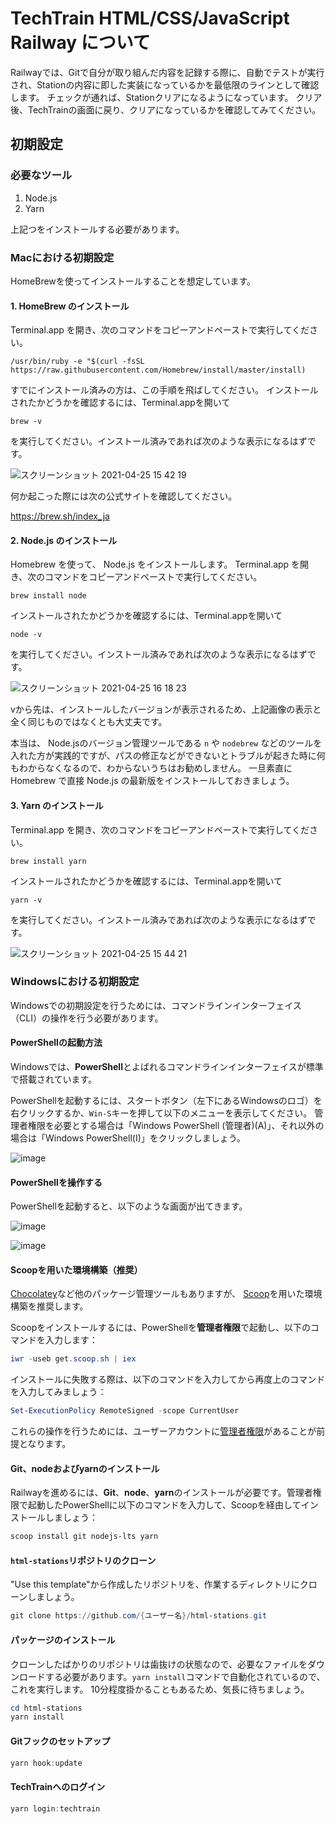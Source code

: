 # TechTrain HTML/CSS/JavaScript Railway について

Railwayでは、Gitで自分が取り組んだ内容を記録する際に、自動でテストが実行され、Stationの内容に即した実装になっているかを最低限のラインとして確認します。
チェックが通れば、Stationクリアになるようになっています。
クリア後、TechTrainの画面に戻り、クリアになっているかを確認してみてください。

## 初期設定

### 必要なツール

1. Node.js
2. Yarn

上記つをインストールする必要があります。

### Macにおける初期設定

HomeBrewを使ってインストールすることを想定しています。

#### 1. HomeBrew のインストール

Terminal.app を開き、次のコマンドをコピーアンドペーストで実行してください。

`/usr/bin/ruby -e "$(curl -fsSL https://raw.githubusercontent.com/Homebrew/install/master/install)`

すでにインストール済みの方は、この手順を飛ばしてください。
インストールされたかどうかを確認するには、Terminal.appを開いて

`brew -v`

を実行してください。インストール済みであれば次のような表示になるはずです。

![スクリーンショット 2021-04-25 15 42 19](https://user-images.githubusercontent.com/16362021/115983568-eba85d80-a5dc-11eb-9e1a-49462edc2d46.png)


何か起こった際には次の公式サイトを確認してください。

https://brew.sh/index_ja

#### 2. Node.js のインストール

Homebrew を使って、 Node.js をインストールします。
Terminal.app を開き、次のコマンドをコピーアンドペーストで実行してください。

`brew install node`

インストールされたかどうかを確認するには、Terminal.appを開いて

`node -v`

を実行してください。インストール済みであれば次のような表示になるはずです。

![スクリーンショット 2021-04-25 16 18 23](https://user-images.githubusercontent.com/16362021/115984382-deda3880-a5e1-11eb-9da3-97c71ad5863b.png)

vから先は、インストールしたバージョンが表示されるため、上記画像の表示と全く同じものではなくとも大丈夫です。

本当は、 Node.jsのバージョン管理ツールである `n` や `nodebrew` などのツールを入れた方が実践的ですが、パスの修正などができないとトラブルが起きた時に何もわからなくなるので、わからないうちはお勧めしません。
一旦素直に Homebrew で直接 Node.js の最新版をインストールしておきましょう。


#### 3. Yarn のインストール

Terminal.app を開き、次のコマンドをコピーアンドペーストで実行してください。

`brew install yarn`

インストールされたかどうかを確認するには、Terminal.appを開いて

`yarn -v`

を実行してください。インストール済みであれば次のような表示になるはずです。

![スクリーンショット 2021-04-25 15 44 21](https://user-images.githubusercontent.com/16362021/115983603-28745480-a5dd-11eb-9636-bdf4d77ab796.png)

### Windowsにおける初期設定

Windowsでの初期設定を行うためには、コマンドラインインターフェイス（CLI）の操作を行う必要があります。

#### PowerShellの起動方法

Windowsでは、**PowerShell**とよばれるコマンドラインインターフェイスが標準で搭載されています。

PowerShellを起動するには、スタートボタン（左下にあるWindowsのロゴ）を右クリックするか、`Win-S`キーを押して以下のメニューを表示してください。
管理者権限を必要とする場合は「Windows PowerShell (管理者)(A)」、それ以外の場合は「Windows PowerShell(I)」をクリックしましょう。

![image](https://user-images.githubusercontent.com/298748/115985113-42199a00-a5e5-11eb-9f7c-85c19f73666b.png)

#### PowerShellを操作する

PowerShellを起動すると、以下のような画面が出てきます。

![image](https://user-images.githubusercontent.com/298748/115985231-d2f07580-a5e5-11eb-9dd8-5e9751df590b.png)

![image](https://user-images.githubusercontent.com/298748/115985269-0206e700-a5e6-11eb-9394-9a50ed6e9d49.png)

#### Scoopを用いた環境構築（推奨）

[Chocolatey](https://chocolatey.org/)など他のパッケージ管理ツールもありますが、
[Scoop](https://scoop.sh/)を用いた環境構築を推奨します。

Scoopをインストールするには、PowerShellを**管理者権限**で起動し、以下のコマンドを入力します：

```powershell
iwr -useb get.scoop.sh | iex
```

インストールに失敗する際は、以下のコマンドを入力してから再度上のコマンドを入力してみましょう：

```powershell
Set-ExecutionPolicy RemoteSigned -scope CurrentUser
```

これらの操作を行うためには、ユーザーアカウントに[管理者権限](https://support.microsoft.com/ja-jp/windows/63267a09-9926-991a-1c77-d203160c8563)があることが前提となります。

#### Git、nodeおよびyarnのインストール

Railwayを進めるには、**Git**、**node**、**yarn**のインストールが必要です。管理者権限で起動したPowerShellに以下のコマンドを入力して、Scoopを経由してインストールしましょう：

```powershell
scoop install git nodejs-lts yarn
```

#### `html-stations`リポジトリのクローン

"Use this template"から作成したリポジトリを、作業するディレクトリにクローンしましょう。

```powershell
git clone https://github.com/{ユーザー名}/html-stations.git
```

#### パッケージのインストール

クローンしたばかりのリポジトリは歯抜けの状態なので、必要なファイルをダウンロードする必要があります。`yarn install`コマンドで自動化されているので、これを実行します。
10分程度掛かることもあるため、気長に待ちましょう。

```powershell
cd html-stations
yarn install
```

#### Gitフックのセットアップ

```powershell
yarn hook:update
```

#### TechTrainへのログイン

```powershell
yarn login:techtrain
```
